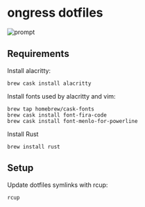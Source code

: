 ongress dotfiles
===================

![prompt](https://ongress.com/static/ongress-logo-e5a376f0193996f16165f083dd882839.jpeg)

Requirements
------------

Install alacritty:

    brew cask install alacritty

Install fonts used by alacritty and vim:

    brew tap homebrew/cask-fonts
    brew cask install font-fira-code
    brew cask install font-menlo-for-powerline

Install Rust

    brew install rust

Setup
-----

Update dotfiles symlinks with rcup:

    rcup





